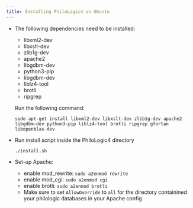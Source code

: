 ```yaml
---
title: Installing PhiloLogic4 on Ubuntu
---
```


-   The following dependencies need to be installed:

    -   libxml2-dev
    -   libxslt-dev
    -   zlib1g-dev
    -   apache2
    -   libgdbm-dev
    -   python3-pip
    -   libgdbm-dev
    -   liblz4-tool
    -   brotli
    -   ripgrep

    Run the following command:

    `sudo apt-get install libxml2-dev libxslt-dev zlib1g-dev apache2 libgdbm-dev python3-pip liblz4-tool brotli ripgrep gfortan libopenblas-dev`

-   Run install script inside the PhiloLogic4 directory

    `./install.sh`

-   Set-up Apache:
    -   enable mod_rewrite: `sudo a2enmod rewrite`
    -   enable mod_cgi: `sudo a2enmod cgi`
    -   enable brotli: `sudo a2enmod brotli`
    -   Make sure to set `AllowOverride` to `all` for the directory containined your philologic databases in your Apache config
